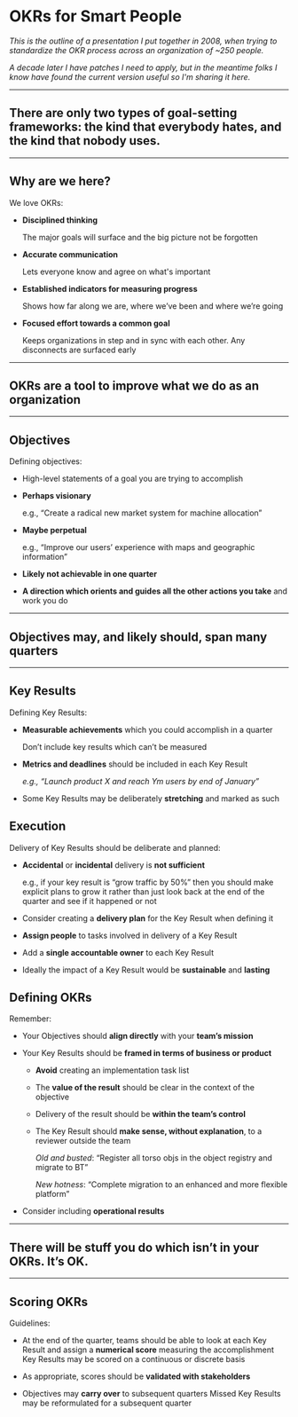 # OKRs for Smart People

*This is the outline of a presentation I put together in 2008, when trying to standardize the OKR process across an organization of ~250 people.*

*A decade later I have patches I need to apply, but in the meantime folks I know have found the current version useful so I'm sharing it here.*

---
## There are only two types of goal-setting frameworks: the kind that everybody hates, and the kind that nobody uses.
---

## Why are we here?

We love OKRs:
* **Disciplined thinking**

   The major goals will surface and the big picture not be forgotten
   
* **Accurate communication**

   Lets everyone know and agree on what's important
   
* **Established indicators for measuring progress**

   Shows how far along we are, where we’ve been and where we’re going
   
* **Focused effort towards a common goal**

   Keeps organizations in step and in sync with each other. Any disconnects are surfaced early
   
---
## OKRs are a tool to improve what we do as an organization
---

## Objectives

Defining objectives:

* High-level statements of a goal you are trying to accomplish

* **Perhaps visionary**

  e.g., “Create a radical new market system for machine allocation”
  
* **Maybe perpetual**

  e.g., “Improve our users’ experience with maps and geographic information”
  
* **Likely not achievable in one quarter**

* **A direction which orients and guides all the other actions you take** and work you do

---
## Objectives may, and likely should, span many quarters
---

## Key Results

Defining Key Results:

* **Measurable achievements** which you could accomplish in a quarter

  Don’t include key results which can’t be measured

* **Metrics and deadlines** should be included in each Key Result

  *e.g., “Launch product X and reach Ym users by end of January”*

* Some Key Results may be deliberately **stretching** and marked as such

## Execution

Delivery of Key Results should be deliberate and planned:

* **Accidental** or **incidental** delivery is **not sufficient**

  e.g., if your key result is “grow traffic by 50%” then you should make explicit plans to grow it rather than just look back at the end of the quarter and see if it happened or not

* Consider creating a **delivery plan** for the Key Result when defining it

* **Assign people** to tasks involved in delivery of a Key Result

* Add a **single accountable owner** to each Key Result

* Ideally the impact of a Key Result would be **sustainable** and **lasting**

## Defining OKRs

Remember:

* Your Objectives should **align directly** with your **team’s mission**

* Your Key Results should be **framed in terms of business or product**

  * **Avoid** creating an implementation task list

  * The **value of the result** should be clear in the context of the objective

  * Delivery of the result should be **within the team’s control**

  * The Key Result should **make sense, without explanation**, to a reviewer outside the team

    *Old and busted*: “Register all torso objs in the object registry and migrate to BT”
  
    *New hotness*: “Complete migration to an enhanced and more flexible platform”

* Consider including **operational results**

---
## There will be stuff you do which isn’t in your OKRs. It’s OK.
---

## Scoring OKRs

Guidelines:

* At the end of the quarter, teams should be able to look at each Key Result and assign a **numerical score** measuring the accomplishment Key Results may be scored on a continuous or discrete basis

* As appropriate, scores should be **validated with stakeholders**

* Objectives may **carry over** to subsequent quarters Missed Key Results may be reformulated for a subsequent quarter



